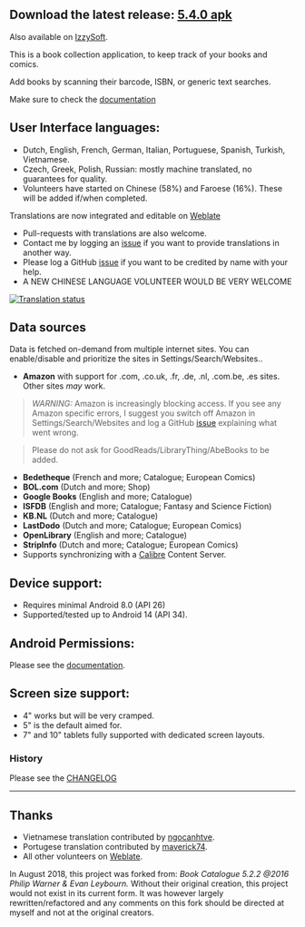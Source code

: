 <!--
  ~ @Copyright 2018-2024 HardBackNutter
  ~ @License GNU General Public License
  ~
  ~ This file is part of NeverTooManyBooks.
  ~
  ~ NeverTooManyBooks is free software: you can redistribute it and/or modify
  ~ it under the terms of the GNU General Public License as published by
  ~ the Free Software Foundation, either version 3 of the License, or
  ~ (at your option) any later version.
  ~
  ~ NeverTooManyBooks is distributed in the hope that it will be useful,
  ~ but WITHOUT ANY WARRANTY; without even the implied warranty of
  ~ MERCHANTABILITY or FITNESS FOR A PARTICULAR PURPOSE.
  ~ See the GNU General Public License for more details.
  ~
  ~ You should have received a copy of the GNU General Public License
  ~ along with NeverTooManyBooks. If not, see <http://www.gnu.org/licenses/>.
  -->

## Download the latest release: [5.4.0 apk](https://github.com/tfonteyn/NeverTooManyBooks/releases/download/v5.4.0/NeverTooManyBooks-5.4.0.apk)

Also available
on [IzzySoft](https://apt.izzysoft.de/fdroid/index/apk/com.hardbacknutter.nevertoomanybooks).

This is a book collection application, to keep track of your books and comics.

Add books by scanning their barcode, ISBN, or generic text searches.

Make sure to check the [documentation](https://github.com/tfonteyn/NeverTooManyBooks/wiki)

## User Interface languages:

- Dutch, English, French, German, Italian, Portuguese, Spanish, Turkish, Vietnamese.
- Czech, Greek, Polish, Russian: mostly machine translated, no guarantees for quality.
- Volunteers have started on Chinese (58%) and Faroese (16%). These will be added
  if/when completed.

Translations are now integrated and editable
on [Weblate](https://hosted.weblate.org/engage/nevertoomanybooks/)

- Pull-requests with translations are also welcome.
- Contact me by logging an [issue](https://github.com/tfonteyn/NeverTooManyBooks/issues) if you want
  to provide translations in another way.
- Please log a GitHub [issue](https://github.com/tfonteyn/NeverTooManyBooks/issues)
  if you want to be credited by name with your help.
- A NEW CHINESE LANGUAGE VOLUNTEER WOULD BE VERY WELCOME

<a href="https://hosted.weblate.org/engage/nevertoomanybooks/">
<img src="https://hosted.weblate.org/widget/nevertoomanybooks/multi-auto.svg"
     alt="Translation status" />
</a>

## Data sources

Data is fetched on-demand from multiple internet sites.
You can enable/disable and prioritize the sites in Settings/Search/Websites..

- **Amazon** with support for .com, .co.uk, .fr, .de, .nl, .com.be, .es sites.
  Other sites *may* work.

> *WARNING:* Amazon is increasingly blocking access.
> If you see any Amazon specific errors, I suggest you switch off Amazon in
> Settings/Search/Websites and log a
> GitHub [issue](https://github.com/tfonteyn/NeverTooManyBooks/issues)
> explaining what went wrong.

> Please do not ask for GoodReads/LibraryThing/AbeBooks to be added.

- **Bedetheque** (French and more; Catalogue; European Comics)
- **BOL.com** (Dutch and more; Shop)
- **Google Books** (English and more; Catalogue)
- **ISFDB** (English and more; Catalogue; Fantasy and Science Fiction)
- **KB.NL** (Dutch and more; Catalogue)
- **LastDodo** (Dutch and more; Catalogue; European Comics)
- **OpenLibrary** (English and more; Catalogue)
- **StripInfo** (Dutch and more; Catalogue; European Comics)
- Supports synchronizing with a [Calibre](https://calibre-ebook.com/) Content Server.

## Device support:

- Requires minimal Android 8.0 (API 26)
- Supported/tested up to Android 14 (API 34).

## Android Permissions:

Please see
the [documentation](https://github.com/tfonteyn/NeverTooManyBooks/wiki#android-permissions).

## Screen size support:

- 4" works but will be very cramped.
- 5" is the default aimed for.
- 7" and 10" tablets fully supported with dedicated screen layouts.

### History

Please see the [CHANGELOG](/CHANGELOG.md)

---

## Thanks

- Vietnamese translation contributed by [ngocanhtve](https://github.com/ngocanhtve).
- Portugese translation contributed by [maverick74](https://github.com/maverick74).
- All other volunteers on [Weblate](https://hosted.weblate.org/engage/nevertoomanybooks/).

In August 2018, this project was forked from:
_Book Catalogue 5.2.2 @2016 Philip Warner & Evan Leybourn._
Without their original creation, this project would not exist in its current form.
It was however largely rewritten/refactored and any comments on this fork should be
directed at myself and not at the original creators.